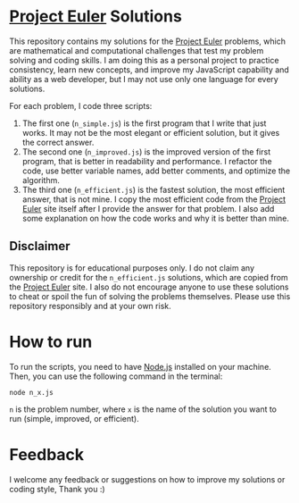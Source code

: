 # [Project Euler](https://projecteuler.net/) Solutions

This repository contains my solutions for the [Project Euler](https://projecteuler.net/) problems, which are mathematical and computational challenges that test my problem solving and coding skills. I am doing this as a personal project to practice consistency, learn new concepts, and improve my JavaScript capability and ability as a web developer, but I may not use only one language for every solutions.

For each problem, I code three scripts:

1. The first one (`n_simple.js`) is the first program that I write that just works. It may not be the most elegant or efficient solution, but it gives the correct answer.
2. The second one (`n_improved.js`) is the improved version of the first program, that is better in readability and performance. I refactor the code, use better variable names, add better comments, and optimize the algorithm.
3. The third one (`n_efficient.js`) is the fastest solution, the most efficient answer, that is not mine. I copy the most efficient code from the [Project Euler](https://projecteuler.net/) site itself after I provide the answer for that problem. I also add some explanation on how the code works and why it is better than mine.

## Disclaimer

This repository is for educational purposes only. I do not claim any ownership or credit for the `n_efficient.js` solutions, which are copied from the [Project Euler](https://projecteuler.net/) site. I also do not encourage anyone to use these solutions to cheat or spoil the fun of solving the problems themselves. Please use this repository responsibly and at your own risk.

# How to run
To run the scripts, you need to have [Node.js](https://nodejs.org/) installed on your machine. Then, you can use the following command in the terminal:


`node n_x.js`


`n` is the problem number,
where `x` is the name of the solution you want to run (simple, improved, or efficient).

# Feedback 
I welcome any feedback or suggestions on how to improve my solutions or coding style, Thank you :)
